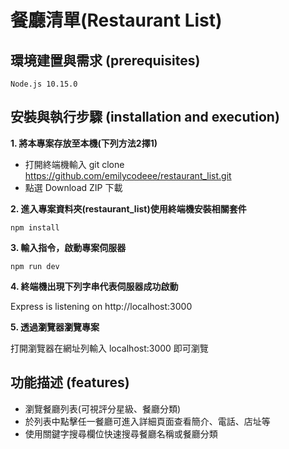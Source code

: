# 餐廳清單(Restaurant List)

## 環境建置與需求 (prerequisites)
```
Node.js 10.15.0
```
## 安裝與執行步驟 (installation and execution)

**1. 將本專案存放至本機(下列方法2擇1)**
  - 打開終端機輸入 git clone https://github.com/emilycodeee/restaurant_list.git
  - 點選 Download ZIP 下載

**2. 進入專案資料夾(restaurant_list)使用終端機安裝相關套件**

```
npm install
```

**3. 輸入指令，啟動專案伺服器**
```
npm run dev
```
**4. 終端機出現下列字串代表伺服器成功啟動**

Express is listening on http://localhost:3000

**5. 透過瀏覽器瀏覽專案**

打開瀏覽器在網址列輸入 localhost:3000 即可瀏覽

## 功能描述 (features)
  - 瀏覽餐廳列表(可視評分星級、餐廳分類)
  - 於列表中點擊任一餐廳可進入詳細頁面查看簡介、電話、店址等
  - 使用關鍵字搜尋欄位快速搜尋餐廳名稱或餐廳分類

